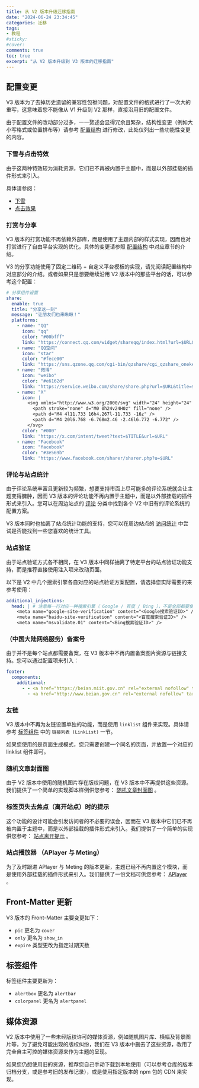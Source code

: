 ```yaml
---
title: 从 V2 版本升级迁移指南
date: "2024-06-24 23:34:45"
categories: 迁移
tags:
- 教程
#sticky:
#cover:
comments: true
toc: true
excerpt: "从 V2 版本升级到 V3 版本的迁移指南"
---
```


## 配置变更

V3 版本为了去掉历史遗留的兼容性包袱问题，对配置文件的格式进行了一次大的重写，这意味着您不能像从 V1 升级到 V2 那样，直接沿用旧的配置文件。

由于配置文件的改动部分过多，一一赘述会显得冗余且繁杂，结构性变更（例如大小写格式或位置排布等）请参考 [配置结构](/posts/configurations/) 进行修改，此处仅列出一些功能性变更的内容。

### 下雪与点击特效

由于这两种特效较为消耗资源，它们已不再被内置于主题中，而是以外部挂载的插件形式来引入。

具体请参阅：

- [下雪](https://eco.krt.moe/posts/effect-snow/)
- [点击效果](https://eco.krt.moe/posts/effect-click/)

### 打赏与分享

V3 版本的打赏功能不再依赖外部库，而是使用了主题内部的样式实现，因而也对打赏进行了自由平台实现的优化。具体的变更请参照 [配置结构](/posts/configurations/) 中对应章节的介绍。

V3 的分享功能使用了固定二维码 + 自定义平台模板的实现，请先阅读配置结构中对应部分的介绍。或者如果只是想要继续沿用 V2 版本中的那些平台的话，可以参考这个配置：

```yaml
# 分享组件设置
share:
  enable: true
  title: "分享这一刻"
  message: "让朋友们也来瞅瞅！"
  platforms:
    - name: "QQ"
      icon: "qq"
      color: "#00bfff"
      link: "https://connect.qq.com/widget/shareqq/index.html?url=$URL&title=$TITLE&desc=&summary=$SUMMARY&site=$SITE"
    - name: "QQ空间"
      icon: "star"
      color: "#fece00"
      link: "https://sns.qzone.qq.com/cgi-bin/qzshare/cgi_qzshare_onekey?url=$URL&title=$TITLE&desc=&summary=$SUMMARY&site=$SITE"
    - name: "微博"
      icon: "weibo"
      color: "#e6162d"
      link: "https://service.weibo.com/share/share.php?url=$URL&title=$TITLE"
    - name: "X"
      icon: |
        <svg xmlns="http://www.w3.org/2000/svg" width="24" height="24" viewBox="0 0 24 24" fill="none" stroke="currentColor" stroke-width="2" stroke-linecap="round" stroke-linejoin="round" class="icon icon-tabler icons-tabler-outline icon-tabler-brand-x">
          <path stroke="none" d="M0 0h24v24H0z" fill="none" />
          <path d="M4 4l11.733 16h4.267l-11.733 -16z" />
          <path d="M4 20l6.768 -6.768m2.46 -2.46l6.772 -6.772" />
        </svg>
      color: "#000"
      link: "https://x.com/intent/tweet?text=$TITLE&url=$URL"
    - name: "Facebook"
      icon: "facebook"
      color: "#3e569b"
      link: "https://www.facebook.com/sharer/sharer.php?u=$URL"
```

### 评论与站点统计

由于评论系统丰富且更新较为频繁，想要支持市面上尽可能多的评论系统就会让主题变得臃肿，因而 V3 版本的评论功能不再内置于主题中，而是以外部挂载的插件形式来引入。您可以在周边站点的 [评论](https://eco.krt.moe/categories/%E8%AF%84%E8%AE%BA/) 分类中找到各个 V2 中旧有的评论系统的配置方案。

V3 版本同时也抽离了站点统计功能的支持，您可以在周边站点的 [访问统计](https://eco.krt.moe/categories/%E8%AE%BF%E9%97%AE%E7%BB%9F%E8%AE%A1/) 中尝试是否能找到一些您喜欢的统计工具。

### 站点验证

由于站点验证方式各不相同，在 V3 版本中同样抽离了特定平台的站点验证功能支持，而是推荐直接使用注入项来改动页面。

以下是 V2 中几个搜索引擎各自对应的站点验证方案配置，请选择您实际需要的来参考使用：

```yaml
additional_injections:
  head: | # 注意每一行对应一种搜索引擎（ Google / 百度 / Bing ），不是全部都要使用上的
    <meta name="google-site-verification" content="<Google搜索验证ID>" />
    <meta name="baidu-site-verification" content="<百度搜索验证ID>" />
    <meta name="msvalidate.01" content="<Bing搜索验证ID>" />
```

### （中国大陆网络服务）备案号

由于并不是每个站点都需要备案，在 V3 版本中不再内置备案图片资源与链接支持。您可以通过配置项来引入：

```yaml
footer:
  components:
    additional:
      - - <a href="https://beian.miit.gov.cn" rel="external nofollow" target="_blank">工信部备案号</a>
        - <a href="http://www.beian.gov.cn" rel="external nofollow" target="_blank"><img src="https://www.unpkg.com/hexo-theme-kratos-rebirth@2.2.0/source/images/psr.webp" width="12" height="12" loading="lazy" decoding="auto" />公安备案号</a>
```

### 友链

V3 版本中不再为友链设置单独的功能，而是使用 `linklist` 组件来实现。具体请参考 [标签组件](/posts/tag-widgets/) 中的 `链接列表 (LinkList)` 一节。

如果您使用的是页面生成模式，您只需要创建一个同名的页面，并放置一个对应的 linklist 组件即可。

### 随机文章封面图

由于 V2 版本中使用的随机图片存在版权问题，在 V3 版本中不再提供这些资源。我们提供了一个简单的实现脚本样例供您参考： [随机文章封面图](https://eco.krt.moe/posts/other-random-post-cover/) 。

### 标签页失去焦点（离开站点）时的提示

这个功能的设计可能会引发访问者的不必要的误会，因而在 V3 版本中它们已不再被内置于主题中，而是以外部挂载的插件形式来引入。我们提供了一个简单的实现供您参考： [站点离开提示](https://eco.krt.moe/posts/effect-change-title-when-leave/) 。

### 站点播放器 （APlayer 与 Meting）

为了及时跟进 APlayer 与 Meting 的版本更新，主题已经不再内置这个模块，而是使用外部挂载的插件形式来引入。我们提供了一份文档可供您参考： [APlayer](https://eco.krt.moe/posts/widget-aplayer/) 。

## Front-Matter 更新

V3 版本的 Front-Matter 主要变更如下：

- `pic` 更名为 `cover`
- `only` 更名为 `show_in`
- `expire` 类型更改为指定过期天数

## 标签组件

标签组件主要更新为：

- `alertbox` 更名为 `alertbar`
- `colorpanel` 更名为 `alertpanel`

## 媒体资源

V2 版本中使用了一些未经版权许可的媒体资源，例如随机图片库、横幅及背景图片等，为了避免可能出现的版权纠纷，我们在 V3 版本中删去了这些资源，改用了完全自主可控的媒体资源来作为主题的呈现。

如果您仍想使用旧的资源，推荐您自己手动下载到本地使用（可以参考仓库的版本归档分支，或是参考旧的发布记录），或是使用指定版本的 npm 包的 CDN 来实现。
